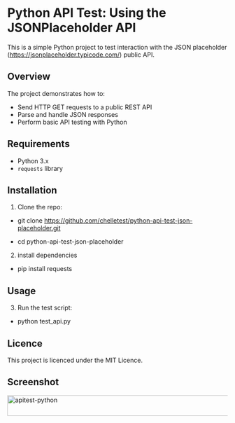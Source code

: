 # Python API Test: Using the JSONPlaceholder API

This is a simple Python project to test interaction with the JSON placeholder (https://jsonplaceholder.typicode.com/) public API.

## Overview

The project demonstrates how to:

- Send HTTP GET requests to a public REST API
- Parse and handle JSON responses
- Perform basic API testing with Python

## Requirements

- Python 3.x
- `requests` library

## Installation

1. Clone the repo:

- git clone https://github.com/chelletest/python-api-test-json-placeholder.git

- cd python-api-test-json-placeholder


2. install dependencies
- pip install requests

## Usage

3. Run the test script:
   
- python test_api.py

## Licence   

This project is licenced under the MIT Licence.

## Screenshot

<img width="923" height="47" alt="apitest-python" src="https://github.com/user-attachments/assets/a1abcac6-ddaa-4398-b94d-8be219c50098" />
